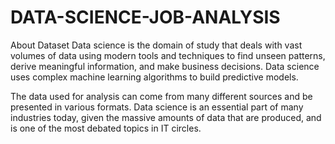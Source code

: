 # DATA-SCIENCE-JOB-ANALYSIS
About Dataset
Data science is the domain of study that deals with vast volumes of data using modern tools and techniques to find unseen patterns, derive meaningful information, and make business decisions. Data science uses complex machine learning algorithms to build predictive models.

The data used for analysis can come from many different sources and be presented in various formats. Data science is an essential part of many industries today, given the massive amounts of data that are produced, and is one of the most debated topics in IT circles.
